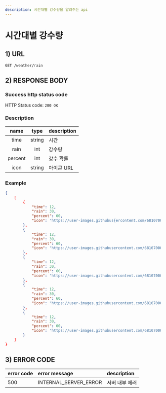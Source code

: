 ```yaml
---
description: 시간대별 강수량을 알려주는 api
---
```


# 시간대별 강수량

## 1) URL

```
GET /weather/rain
```

## 2) RESPONSE BODY

### Success http status code

HTTP Status code: `200 OK`

### Description

|  name   |  type  | description |
| :-----: | :----: | :---------- |
|  time   | string | 시간        |
|  rain   |  int   | 강수량      |
| percent |  int   | 강수 확률   |
|  icon   | string | 아이콘 URL  |

### Example

```json
{
	[
        {
            "time": 12,
            "rain": 30,
            "percent": 60,
            "icon": "https://user-images.githubus{ercontent.com/68107000/174224687-19f86b00-db41-11eb-9090-d2b32f38fa67.png"
        },
        {
            "time": 12,
            "rain": 30,
            "percent": 60,
            "icon": "https://user-images.githubusercontent.com/68107000/174224687-19f86b00-db41-11eb-9090-d2b32f38fa67.png"
        },
        {
            "time": 12,
            "rain": 30,
            "percent": 60,
            "icon": "https://user-images.githubusercontent.com/68107000/174224687-19f86b00-db41-11eb-9090-d2b32f38fa67.png"
        },
        {
            "time": 12,
            "rain": 30,
            "percent": 60,
            "icon": "https://user-images.githubusercontent.com/68107000/174224687-19f86b00-db41-11eb-9090-d2b32f38fa67.png"
        },
        {
            "time": 12,
            "rain": 30,
            "percent": 60,
            "icon": "https://user-images.githubusercontent.com/68107000/174224687-19f86b00-db41-11eb-9090-d2b32f38fa67.png"
        }
	]
}
```

## 3) ERROR CODE

| error code | error message           | description    |
| :--------- | :---------------------- | :------------- |
| 500        | INTERNAL\_SERVER\_ERROR | 서버 내부 에러 |


